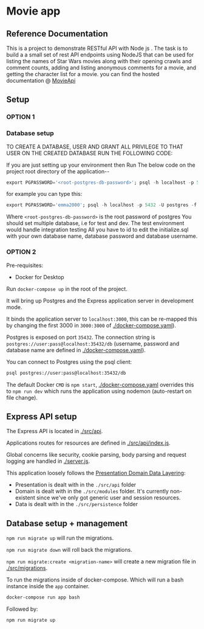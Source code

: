 # Movie app

## Reference Documentation
This is a project to demonstrate RESTful API with Node js . The task is to build a a small set of rest API endpoints using
NodeJS that can be used for listing 
the names of Star Wars movies along with their opening crawls and comment counts, 
adding and listing anonymous comments for a movie, and getting the character list for a movie.
you can find the hosted documentation @ [MovieApi](https://documenter.getpostman.com/view/7638519/UVC8Ckxo)

## Setup

### OPTION 1

### Database setup

TO CREATE A DATABASE, USER AND GRANT ALL PRIVILEGE TO THAT USER ON THE CREATED DATABASE RUN THE FOLLOWING CODE:

If you are just setting up your environment then Run The below code on the project root directory of the application--

 ```sql
export PGPASSWORD='<root-postgres-db-password>'; psql -h localhost -p 5432 -U <root-user> -f initializer.sql -d <root-database>
```
for example you can type this:
```sql
export PGPASSWORD='emma2000'; psql -h localhost -p 5432 -U postgres -f initializer.sql -d postgres
```

Where `<root-postgres-db-password>` is the root password of postgres You should set multiple database, i.e for test and
dev. The test environment would handle integration testing All you have to id to edit the initialize.sql with your own
database name, database password and database  username.

### OPTION 2

Pre-requisites:

- Docker for Desktop

Run `docker-compose up` in the root of the project.

It will bring up Postgres and the Express application server in development mode.

It binds the application server to `localhost:3000`, this can be re-mapped this by changing the first 3000 in `3000:3000` of [./docker-compose.yaml](./docker-compose.yaml)).

Postgres is exposed on port `35432`. The connection string is `postgres://user:pass@localhost:35432/db` (username, password and database name are defined in [./docker-compose.yaml](./docker-compose.yaml)).

You can connect to Postgres using the psql client:

```sh
psql postgres://user:pass@localhost:35432/db
```

The default Docker `CMD` is `npm start`, [./docker-compose.yaml](./docker-compose.yaml) overrides this to `npm run dev` which runs the application using nodemon (auto-restart on file change).


## Express API setup

The Express API is located in [./src/api](./src/api).

Applications routes for resources are defined in [./src/api/index.js](./src/api/index.js).

Global concerns like security, cookie parsing, body parsing and request logging are handled in [./server.js](./server.js).

This application loosely follows the [Presentation Domain Data Layering](https://www.martinfowler.com/bliki/PresentationDomainDataLayering.html):

- Presentation is dealt with in the `./src/api` folder
- Domain is dealt with in the `./src/modules` folder. It's currently non-existent since we've only got generic user and session resources.
- Data is dealt with in the `./src/persistence` folder

## Database setup + management

`npm run migrate up` will run the migrations.

`npm run migrate down` will roll back the migrations.

`npm run migrate:create <migration-name>`  will create a new migration file in [./src/migrations](./src/migrations).

To run the migrations inside of docker-compose. Which will run a bash instance inside the `app` container.
```sh
docker-compose run app bash
```

Followed by:
```sh
npm run migrate up
```

